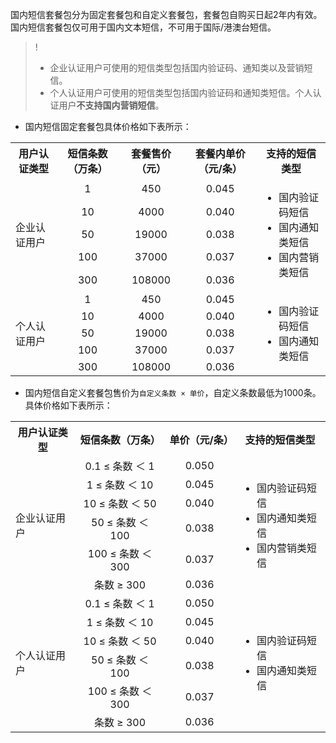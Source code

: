 国内短信套餐包分为固定套餐包和自定义套餐包，套餐包自购买日起2年内有效。国内短信套餐包仅可用于国内文本短信，不可用于国际/港澳台短信。
>!
>- 企业认证用户可使用的短信类型包括国内验证码、通知类以及营销短信。
>- 个人认证用户可使用的短信类型包括国内验证码和通知类短信。个人认证用户**不支持国内营销短信**。

- 国内短信固定套餐包具体价格如下表所示：
<table>
   <tr>
	 		<th>用户认证类型 </th>   
        <th>短信条数（万条）</th> 
		 <th>套餐售价（元）</th> 
		  <th>套餐内单价（元/条）	</th> 
		<th>支持的短信类型 </th>   
   </tr>
   <tr>
	  <td  rowspan="5">企业认证用户</td>
        <td align="center">1</td> 
		<td align="center">450</td>
			<td align="center">0.045</td>
		<td  rowspan="5"><ul><li>国内验证码短信</li><li>国内通知类短信</li><li>国内营销类短信</li></ul></td>
      </tr>
        <td align="center">10</td> 
		<td align="center">4000</td>
		<td align="center">0.040</td>
   </tr>
        <td align="center">50</td> 
		<td align="center">19000</td>
		<td align="center">0.038</td>
   </tr>
        <td align="center">100</td> 
		<td align="center">37000</td>
		<td align="center">0.037</td>
   </tr>
        <td align="center">300</td> 
		<td align="center">108000</td>
		<td align="center">0.036</td>
   </tr>
	  <tr>
			  <td  rowspan="5">个人认证用户</td>
        <td align="center">1</td> 
		<td align="center">450</td>
			<td align="center">0.045</td>
		<td  rowspan="5"><ul><li>国内验证码短信</li><li>国内通知类短信</li></ul></td>
   </tr>
        <td align="center">10</td> 
		<td align="center">4000</td>
		<td align="center">0.040</td>
   </tr>
        <td align="center">50</td> 
		<td align="center">19000</td>
		<td align="center">0.038</td>
   </tr>
        <td align="center">100</td> 
		<td align="center">37000</td>
		<td align="center">0.037</td>
   </tr>
        <td align="center">300</td> 
		<td align="center">108000</td>
		<td align="center">0.036</td>
   </tr>
      </tr>
</table>

- 国内短信自定义套餐包售价为`自定义条数 × 单价`，自定义条数最低为1000条。具体价格如下表所示：
<table>
   <tr>
	 		<th>用户认证类型 </th>   
        <th>短信条数（万条）</th>  
		<th>单价（元/条） </th>   
		<th>支持的短信类型 </th>   
   </tr>
   <tr>
	  <td  rowspan="6">企业认证用户</td>
        <td align="center">0.1 ≤ 条数 ＜ 1</td> 
		<td align="center">0.050</td>
		<td  rowspan="6"><ul><li>国内验证码短信</li><li>国内通知类短信</li><li>国内营销类短信</li></ul></td>
   </tr>
        <td align="center">1 ≤ 条数 ＜ 10</td> 
		<td align="center">0.045</td>
   </tr>
      </tr>
        <td align="center">10 ≤ 条数 ＜ 50</td> 
		<td align="center">0.040</td>
   </tr>
        <td align="center">50 ≤ 条数 ＜ 100</td> 
		<td align="center">0.038</td>
   </tr>
        <td align="center">100 ≤ 条数 ＜ 300</td> 
		<td align="center">0.037</td>
   </tr>
        <td align="center">条数 ≥ 300</td> 
		<td align="center">0.036</td>
   </tr>
	  <tr>
			  <td  rowspan="6">个人认证用户</td>
        <td align="center">0.1 ≤ 条数 ＜ 1</td> 
		<td align="center">0.050</td>
		<td  rowspan="7"><ul><li>国内验证码短信</li><li>国内通知类短信</li></ul></td>
   </tr>
   </tr>
        <td align="center">1 ≤ 条数 ＜ 10</td> 
		<td align="center">0.045</td>
   </tr>
      </tr>
        <td align="center">10 ≤ 条数 ＜ 50</td> 
		<td align="center">0.040</td>
   </tr>
        <td align="center">50 ≤ 条数 ＜ 100</td> 
		<td align="center">0.038</td>
   </tr>
        <td align="center">100 ≤ 条数 ＜ 300</td> 
		<td align="center">0.037</td>
   </tr>
        <td align="center">条数 ≥ 300</td> 
		<td align="center">0.036</td>
   </tr>
</table>
